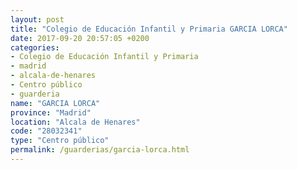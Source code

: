 ```yaml
---
layout: post
title: "Colegio de Educación Infantil y Primaria GARCIA LORCA"
date: 2017-09-20 20:57:05 +0200
categories:
- Colegio de Educación Infantil y Primaria
- madrid
- alcala-de-henares
- Centro público
- guarderia
name: "GARCIA LORCA"
province: "Madrid"
location: "Alcala de Henares"
code: "28032341"
type: "Centro público"
permalink: /guarderias/garcia-lorca.html
---
```


